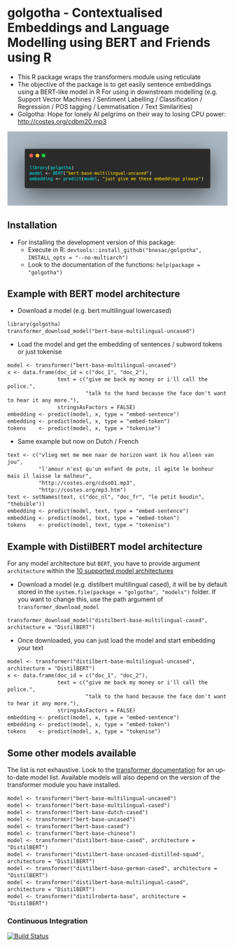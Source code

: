 # golgotha - Contextualised Embeddings and Language Modelling using BERT and Friends using R

- This R package wraps the transformers module using reticulate
- The objective of the package is to get easily sentence embeddings using a BERT-like model in R
  For using in downstream modelling (e.g. Support Vector Machines / Sentiment Labelling / Classification / Regression / POS tagging / Lemmatisation / Text Similarities)
- Golgotha: Hope for lonely AI pelgrims on their way to losing CPU power: http://costes.org/cdbm20.mp3

![](vignettes/golgotha-logo.png)

## Installation

- For installing the development version of this package: 
    - Execute in R: `devtools::install_github("bnosac/golgotha", INSTALL_opts = "--no-multiarch")`
    - Look to the documentation of the functions: `help(package = "golgotha")`

## Example with BERT model architecture

- Download a model (e.g. bert multilingual lowercased) 

```{r}
library(golgotha)
transformer_download_model("bert-base-multilingual-uncased")
```

- Load the model and get the embedding of sentences / subword tokens or just tokenise

```{r}
model <- transformer("bert-base-multilingual-uncased")
x <- data.frame(doc_id = c("doc_1", "doc_2"),
                text = c("give me back my money or i'll call the police.",
                         "talk to the hand because the face don't want to hear it any more."),
                stringsAsFactors = FALSE)
embedding <- predict(model, x, type = "embed-sentence")
embedding <- predict(model, x, type = "embed-token")
tokens    <- predict(model, x, type = "tokenise")
```

- Same example but now on Dutch / French

```{r}
text <- c("vlieg met me mee naar de horizon want ik hou alleen van jou",
          "l'amour n'est qu'un enfant de pute, il agite le bonheur mais il laisse le malheur",
          "http://costes.org/cdso01.mp3", 
          "http://costes.org/mp3.htm")
text <- setNames(text, c("doc_nl", "doc_fr", "le petit boudin", "thebible"))
embedding <- predict(model, text, type = "embed-sentence")
embedding <- predict(model, text, type = "embed-token")
tokens    <- predict(model, text, type = "tokenise")
```

## Example with DistilBERT model architecture

For any model architecture but `BERT`, you have to provide argument `architecture` within the [10 supported model architectures](https://github.com/huggingface/transformers#model-architectures)

- Download a model (e.g. distilbert multilingual cased), it will be by default stored in the `system.file(package = "golgotha",
  "models")` folder. If you want to change this, use the path argument of `transformer_download_model`

```{r}
transformer_download_model("distilbert-base-multilingual-cased", architecture = "DistilBERT")
```

- Once downloaded, you can just load the model and start embedding your text

```{r}
model <- transformer("distilbert-base-multilingual-uncased", architecture = "DistilBERT")
x <- data.frame(doc_id = c("doc_1", "doc_2"),
                text = c("give me back my money or i'll call the police.",
                         "talk to the hand because the face don't want to hear it any more."),
                stringsAsFactors = FALSE)
embedding <- predict(model, x, type = "embed-sentence")
embedding <- predict(model, x, type = "embed-token")
tokens    <- predict(model, x, type = "tokenise")
```

## Some other models available

The list is not exhaustive. Look to the [transformer documentation](https://github.com/huggingface/transformers#quick-tour) for an up-to-date model list. Available models will also depend on the version of the transformer module you have installed.

```{r}
model <- transformer("bert-base-multilingual-uncased")
model <- transformer("bert-base-multilingual-cased")
model <- transformer("bert-base-dutch-cased")
model <- transformer("bert-base-uncased")
model <- transformer("bert-base-cased")
model <- transformer("bert-base-chinese")
model <- transformer("distilbert-base-cased", architecture = "DistilBERT")
model <- transformer("distilbert-base-uncased-distilled-squad", architecture = "DistilBERT")
model <- transformer("distilbert-base-german-cased", architecture = "DistilBERT")
model <- transformer("distilbert-base-multilingual-cased", architecture = "DistilBERT")
model <- transformer("distilroberta-base", architecture = "DistilBERT")
```

### Continuous Integration

[![Build Status](https://travis-ci.org/bnosac/golgotha.svg?branch=master)](https://travis-ci.org/bnosac/golgotha)
